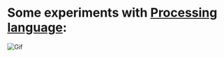 # Some experiments with [Processing language](https://processing.org/):

![Gif](https://github.com/ctznfive/processing-ani/blob/main/ani.gif)
